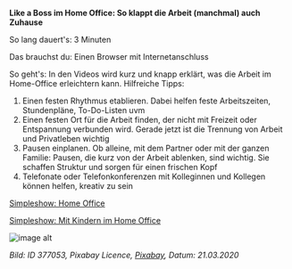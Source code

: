 **Like a Boss im Home Office: So klappt die Arbeit (manchmal) auch Zuhause**

So lang dauert's: 3 Minuten

Das brauchst du: Einen Browser mit Internetanschluss

So geht's:  In den Videos wird kurz und knapp erklärt, was die Arbeit im Home-Office erleichtern kann. 
Hilfreiche Tipps:  
1. Einen festen Rhythmus etablieren. Dabei helfen feste Arbeitszeiten, Stundenpläne, To-Do-Listen uvm 
1. Einen festen Ort für die Arbeit finden, der nicht mit Freizeit oder Entspannung verbunden wird. Gerade jetzt ist die Trennung von Arbeit und Privatleben wichtig
1. Pausen einplanen. Ob alleine, mit dem Partner oder mit der ganzen Familie: Pausen, die kurz von der Arbeit ablenken, sind wichtig. Sie schaffen Struktur und sorgen für einen frischen Kopf
1. Telefonate oder Telefonkonferenzen mit Kolleginnen und Kollegen können helfen, kreativ zu sein

[Simpleshow: Home Office](https://www.youtube.com/watch?v=L5XJP3AxgTk) 

[Simpleshow: Mit Kindern im Home Office](https://www.youtube.com/watch?v=PKyKzVwXb70)

![image alt](https://cdn.pixabay.com/photo/2014/09/24/14/29/mac-459196_1280.jpg)

*Bild: ID 377053, Pixabay Licence, [Pixabay](https://pixabay.com/photos/mac-freelancer-macintosh-macbook-459196/), Datum: 21.03.2020*
